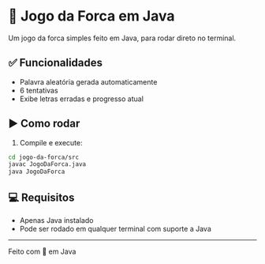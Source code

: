 # 🎯 Jogo da Forca em Java

Um jogo da forca simples feito em Java, para rodar direto no terminal.

## ✅ Funcionalidades
- Palavra aleatória gerada automaticamente
- 6 tentativas
- Exibe letras erradas e progresso atual

## ▶️ Como rodar

1. Compile e execute:
```bash
cd jogo-da-forca/src
javac JogoDaForca.java
java JogoDaForca
```

## 💻 Requisitos
- Apenas Java instalado
- Pode ser rodado em qualquer terminal com suporte a Java

---

Feito com 💙 em Java
